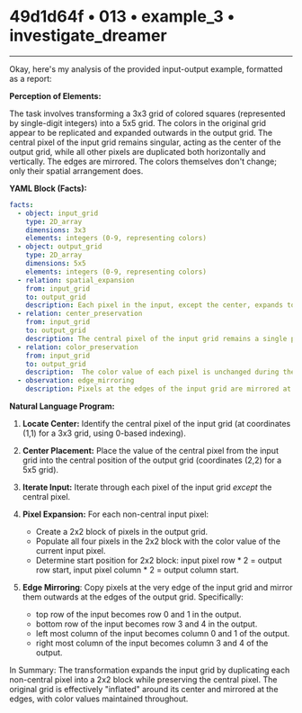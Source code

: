 # 49d1d64f • 013 • example_3 • investigate_dreamer

---
Okay, here's my analysis of the provided input-output example, formatted as a report:

**Perception of Elements:**

The task involves transforming a 3x3 grid of colored squares (represented by single-digit integers) into a 5x5 grid. The colors in the original grid appear to be replicated and expanded outwards in the output grid. The central pixel of the input grid remains singular, acting as the center of the output grid, while all other pixels are duplicated both horizontally and vertically.  The edges are mirrored. The colors themselves don't change; only their spatial arrangement does.

**YAML Block (Facts):**



```yaml
facts:
  - object: input_grid
    type: 2D_array
    dimensions: 3x3
    elements: integers (0-9, representing colors)
  - object: output_grid
    type: 2D_array
    dimensions: 5x5
    elements: integers (0-9, representing colors)
  - relation: spatial_expansion
    from: input_grid
    to: output_grid
    description: Each pixel in the input, except the center, expands to a 2x2 block in the output.
  - relation: center_preservation
    from: input_grid
    to: output_grid
    description: The central pixel of the input grid remains a single pixel at the center of the output grid.
  - relation: color_preservation
    from: input_grid
    to: output_grid
    description:  The color value of each pixel is unchanged during the transformation.
  - observation: edge_mirroring
    description: Pixels at the edges of the input grid are mirrored at the edge of the larger output grid.
```



**Natural Language Program:**

1.  **Locate Center:** Identify the central pixel of the input grid (at coordinates (1,1) for a 3x3 grid, using 0-based indexing).

2.  **Center Placement:** Place the value of the central pixel from the input grid into the central position of the output grid (coordinates (2,2) for a 5x5 grid).

3.  **Iterate Input:** Iterate through each pixel of the input grid *except* the central pixel.

4.  **Pixel Expansion:** For each non-central input pixel:
    *   Create a 2x2 block of pixels in the output grid.
    *   Populate all four pixels in the 2x2 block with the color value of the current input pixel.
    *   Determine start position for 2x2 block: input pixel row \* 2 = output row start, input pixel column \* 2 = output column start.

5. **Edge Mirroring**: Copy pixels at the very edge of the input grid and mirror them outwards at the edges of the output grid. Specifically:
    * top row of the input becomes row 0 and 1 in the output.
    * bottom row of the input becomes row 3 and 4 in the output.
    * left most column of the input becomes column 0 and 1 of the output.
    * right most column of the input becomes column 3 and 4 of the output.

In Summary: The transformation expands the input grid by duplicating each non-central pixel into a 2x2 block while preserving the central pixel. The original grid is effectively "inflated" around its center and mirrored at the edges, with color values maintained throughout.

